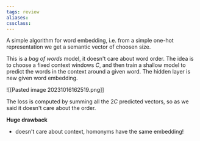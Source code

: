 ```yaml
---
tags: review
aliases:
cssclass:
---
```

 
A simple algorithm for word embedding, i.e. from a simple one-hot representation we get a semantic vector of choosen size. 

This is a _bag of words_ model, it doesn't care about word order.
The idea is to choose a fixed context windows $C$, and then train a shallow model to predict the words in the context around a given word. The hidden layer is new given word embedding.

![[Pasted image 20231016162519.png]]

The loss is computed by summing all the $2C$ predicted vectors, so as we said it doesn't care about the order.


**Huge drawback**
- doesn't care about context, homonyms have the same embedding!


